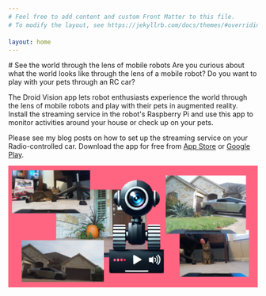 ```yaml
---
# Feel free to add content and custom Front Matter to this file.
# To modify the layout, see https://jekyllrb.com/docs/themes/#overriding-theme-defaults

layout: home
---
```

<link rel="shortcut icon" type="image/x-icon" href="favicon.ico">
# See the world through the lens of mobile robots 
Are you curious about what the world looks like through the lens of a mobile robot? Do you want to play with your pets through an RC car?

The Droid Vision app lets robot enthusiasts experience the world through the lens of mobile robots and play with their pets in augmented reality. Install the streaming service in the robot's Raspberry Pi and use this app to monitor activities around your house or check up on your pets. 

Please see my blog posts on how to set up the streaming service on your Radio-controlled car. Download the app for free from [App Store](https://apps.apple.com/us/app/droid-vision/id6737351549) or [Google Play](https://play.google.com/store/apps/details?id=ai.modularmachines.droidvision&hl=en-US). 

![Droid Vision](./assets/Feature_graphic_dv.png)

<br/>
